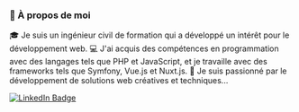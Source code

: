 ### 👋 À propos de moi

🎓 Je suis un ingénieur civil de formation qui a développé un intérêt pour le développement web. 
💻 J'ai acquis des compétences en programmation avec des langages tels que PHP et JavaScript, et je travaille avec des frameworks tels que Symfony, Vue.js et Nuxt.js.
🚀 Je suis passionné par le développement de solutions web créatives et techniques...


<div id="badges">
  <a href="https://www.linkedin.com/in/jhemesferreira/">
    <img src="https://img.shields.io/badge/LinkedIn-blue?style=for-the-badge&logo=linkedin&logoColor=white" alt="LinkedIn Badge"/>
  </a>
</div>

<!--
**jhemesferreira/jhemesferreira** is a ✨ _special_ ✨ repository because its `README.md` (this file) appears on your GitHub profile.

Here are some ideas to get you started:

- 🔭 I’m currently working on ...
- 🌱 I’m currently learning ...
- 👯 I’m looking to collaborate on ...
- 🤔 I’m looking for help with ...
- 💬 Ask me about ...
- 📫 How to reach me: ...
- 😄 Pronouns: ...
- ⚡ Fun fact: ...
-->
